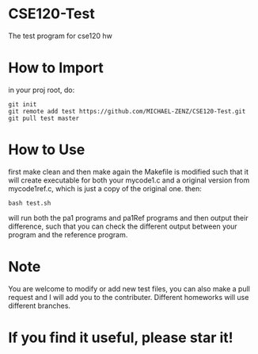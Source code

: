 # CSE120-Test
The test program for cse120 hw

# How to Import
in your proj root, do:
```
git init
git remote add test https://github.com/MICHAEL-ZENZ/CSE120-Test.git
git pull test master
```

# How to Use
first make clean and then make again
the Makefile is modified such that it will create executable for both your mycode1.c and a original version from mycode1ref.c, which is just a copy of the original one.
then:
```
bash test.sh
```
will run both the pa1 programs and pa1Ref programs and then output their difference, such that you can check the different output between your program and the reference program.

# Note
You are welcome to modify or add new test files, you can also make a pull request and I will add you to the contributer. Different homeworks will use different branches.

# If you find it useful, please star it!
